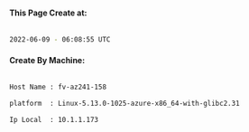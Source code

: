 
   
#### This Page Create at:

```bash

2022-06-09 - 06:08:55 UTC

```

#### Create By Machine:

```bash

Host Name : fv-az241-158

platform  : Linux-5.13.0-1025-azure-x86_64-with-glibc2.31

Ip Local  : 10.1.1.173

```

